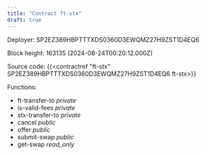 ```yaml
---
title: "Contract ft-stx"
draft: true
---
```

Deployer: SP2EZ389HBPTTTXDS0360D3EWQMZ27H9ZST1D4EQ6


 



Block height: 163135 (2024-08-24T00:20:12.000Z)

Source code: {{<contractref "ft-stx" SP2EZ389HBPTTTXDS0360D3EWQMZ27H9ZST1D4EQ6 ft-stx>}}

Functions:

* ft-transfer-to _private_
* is-valid-fees _private_
* stx-transfer-to _private_
* cancel _public_
* offer _public_
* submit-swap _public_
* get-swap _read_only_
